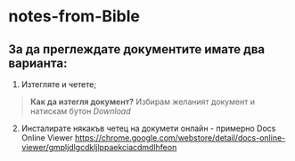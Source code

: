 # notes-from-Bible
## За да преглеждате документите имате два варианта: 
1. Изтегляте и четете; 
>**Как да изтегля документ?**
>Избирам желаният документ и натискам бутон *Download*


2. Инсталирате някакъв четец на докумети онлайн - примерно Docs Online Viewer https://chrome.google.com/webstore/detail/docs-online-viewer/gmpljdlgcdkljlppaekciacdmdlhfeon 

